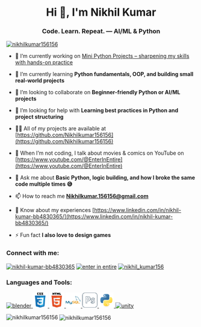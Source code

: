<h1 align="center">Hi 👋, I'm Nikhil Kumar</h1>
<h3 align="center">Code. Learn. Repeat. — AI/ML & Python</h3>
<p align="left"> <a href="https://github.com/ryo-ma/github-profile-trophy"><img src="https://github-profile-trophy.vercel.app/?username=nikhilkumar156156" alt="nikhilkumar156156" /></a> </p>

- 🔭 I’m currently working on [Mini Python Projects – sharpening my skills with hands-on practice](https://github.com/Nikhilkumar156156?tab=projects)

- 🌱 I’m currently learning **Python fundamentals, OOP, and building small real-world projects**

- 👯 I’m looking to collaborate on **Beginner-friendly Python or AI/ML projects**

- 🤝 I’m looking for help with **Learning best practices in Python and project structuring**

- 👨‍💻 All of my projects are available at [https://github.com/Nikhilkumar156156](https://github.com/Nikhilkumar156156)

- 📝 When I’m not coding, I talk about movies & comics on YouTube on [https://www.youtube.com/@EnterInEntire](https://www.youtube.com/@EnterInEntire)

- 💬 Ask me about **Basic Python, logic building, and how I broke the same code multiple times 😅**

- 📫 How to reach me **Nikhilkumar.156156@gmail.com**

- 📄 Know about my experiences [https://www.linkedin.com/in/nikhil-kumar-bb4830365/](https://www.linkedin.com/in/nikhil-kumar-bb4830365/)

- ⚡ Fun fact **I also love to design games**

<h3 align="left">Connect with me:</h3>
<p align="left">
<a href="https://linkedin.com/in/nikhil-kumar-bb4830365" target="blank"><img align="center" src="https://raw.githubusercontent.com/rahuldkjain/github-profile-readme-generator/master/src/images/icons/Social/linked-in-alt.svg" alt="nikhil-kumar-bb4830365" height="30" width="40" /></a>
<a href="https://www.youtube.com/c/enter in entire" target="blank"><img align="center" src="https://raw.githubusercontent.com/rahuldkjain/github-profile-readme-generator/master/src/images/icons/Social/youtube.svg" alt="enter in entire" height="30" width="40" /></a>
<a href="https://www.leetcode.com/nikhil_kumar156" target="blank"><img align="center" src="https://raw.githubusercontent.com/rahuldkjain/github-profile-readme-generator/master/src/images/icons/Social/leet-code.svg" alt="nikhil_kumar156" height="30" width="40" /></a>
</p>

<h3 align="left">Languages and Tools:</h3>
<p align="left"> <a href="https://www.blender.org/" target="_blank" rel="noreferrer"> <img src="https://download.blender.org/branding/community/blender_community_badge_white.svg" alt="blender" width="40" height="40"/> </a> <a href="https://www.w3schools.com/css/" target="_blank" rel="noreferrer"> <img src="https://raw.githubusercontent.com/devicons/devicon/master/icons/css3/css3-original-wordmark.svg" alt="css3" width="40" height="40"/> </a> <a href="https://www.w3.org/html/" target="_blank" rel="noreferrer"> <img src="https://raw.githubusercontent.com/devicons/devicon/master/icons/html5/html5-original-wordmark.svg" alt="html5" width="40" height="40"/> </a> <a href="https://www.mysql.com/" target="_blank" rel="noreferrer"> <img src="https://raw.githubusercontent.com/devicons/devicon/master/icons/mysql/mysql-original-wordmark.svg" alt="mysql" width="40" height="40"/> </a> <a href="https://www.photoshop.com/en" target="_blank" rel="noreferrer"> <img src="https://raw.githubusercontent.com/devicons/devicon/master/icons/photoshop/photoshop-line.svg" alt="photoshop" width="40" height="40"/> </a> <a href="https://www.python.org" target="_blank" rel="noreferrer"> <img src="https://raw.githubusercontent.com/devicons/devicon/master/icons/python/python-original.svg" alt="python" width="40" height="40"/> </a> <a href="https://unity.com/" target="_blank" rel="noreferrer"> <img src="https://www.vectorlogo.zone/logos/unity3d/unity3d-icon.svg" alt="unity" width="40" height="40"/> </a> </p>

<p><img align="left" src="https://github-readme-stats.vercel.app/api/top-langs?username=nikhilkumar156156&show_icons=true&locale=en&layout=compact" alt="nikhilkumar156156" /></p>

<p>&nbsp;<img align="center" src="https://github-readme-stats.vercel.app/api?username=nikhilkumar156156&show_icons=true&locale=en" alt="nikhilkumar156156" /></p>

